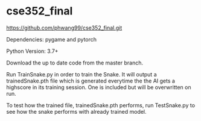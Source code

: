 # cse352_final
https://github.com/phwang99/cse352_final.git

Dependencies: pygame and pytorch

Python Version: 3.7+

Download the up to date code from the master branch.

Run TrainSnake.py in order to train the Snake. It will output a trainedSnake.pth file which is generated everytime the the AI gets a highscore in its training session. One is included but will be overwritten on run.

To test how the trained file, trainedSnake.pth performs, run TestSnake.py to see how the snake performs with already trained model.
